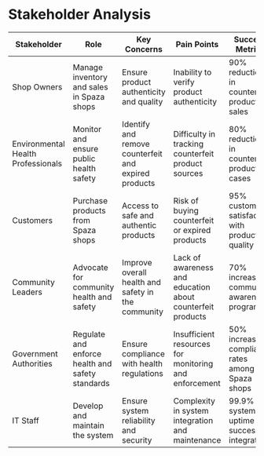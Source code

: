 # Stakeholder Analysis

| Stakeholder        | Role                                                       | Key Concerns                                              | Pain Points                                              | Success Metrics                                         |
|--------------------|------------------------------------------------------------|-----------------------------------------------------------|----------------------------------------------------------|---------------------------------------------------------|
| Shop Owners        | Manage inventory and sales in Spaza shops                  | Ensure product authenticity and quality                   | Inability to verify product authenticity                  | 90% reduction in counterfeit product sales              |
| Environmental Health Professionals | Monitor and ensure public health safety             | Identify and remove counterfeit and expired products       | Difficulty in tracking counterfeit product sources        | 80% reduction in counterfeit product cases              |
| Customers          | Purchase products from Spaza shops                        | Access to safe and authentic products                     | Risk of buying counterfeit or expired products            | 95% customer satisfaction with product quality          |
| Community Leaders  | Advocate for community health and safety                  | Improve overall health and safety in the community        | Lack of awareness and education about counterfeit products | 70% increase in community awareness programs             |
| Government Authorities | Regulate and enforce health and safety standards          | Ensure compliance with health regulations                  | Insufficient resources for monitoring and enforcement     | 50% increase in compliance rates among Spaza shops      |
| IT Staff           | Develop and maintain the system                            | Ensure system reliability and security                    | Complexity in system integration and maintenance          | 99.9% system uptime and successful integration          |